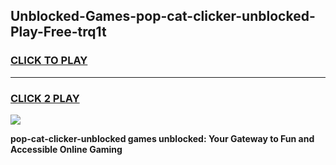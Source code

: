 
## Unblocked-Games-pop-cat-clicker-unblocked-Play-Free-trq1t
<h3>
<a href="https://premium76.site?title=pop-cat-clicker-unblocked&ref=20M">CLICK TO PLAY</a></h3>
<hr>

<h3>
<a href="https://premium76.site?title=pop-cat-clicker-unblocked&ref=20M">CLICK 2 PLAY</a>
  
</h3>

<a href="https://premium76.site?title=pop-cat-clicker-unblocked&ref=19M"><img src="https://clearcache.store/games.png"></a>


**pop-cat-clicker-unblocked games unblocked: Your Gateway to Fun and Accessible Online Gaming**
